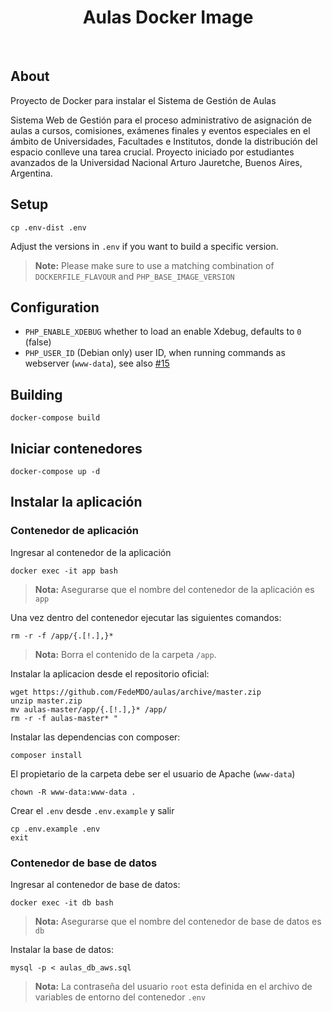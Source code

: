 <p align="center">
    <h1 align="center">Aulas Docker Image</h1>
    <br>
</p>

## About

Proyecto de Docker para instalar el Sistema de Gestión de Aulas

Sistema Web de Gestión para el proceso administrativo de asignación de aulas a cursos, comisiones, exámenes finales y eventos especiales en el ámbito de Universidades, Facultades e Institutos, donde la distribución del espacio conlleve una tarea crucial. Proyecto iniciado por estudiantes avanzados de la Universidad Nacional Arturo Jauretche, Buenos Aires, Argentina.


## Setup

    cp .env-dist .env

Adjust the versions in `.env` if you want to build a specific version.

> **Note:** Please make sure to use a matching combination of `DOCKERFILE_FLAVOUR` and `PHP_BASE_IMAGE_VERSION`


## Configuration

- `PHP_ENABLE_XDEBUG` whether to load an enable Xdebug, defaults to `0` (false)
- `PHP_USER_ID` (Debian only) user ID, when running commands as webserver (`www-data`), see also [#15](https://github.com/yiisoft/yii2-docker/issues/15)


## Building

    docker-compose build


## Iniciar contenedores

    docker-compose up -d


## Instalar la aplicación

### Contenedor de aplicación

Ingresar al contenedor de la aplicación

    docker exec -it app bash

> **Nota:** Asegurarse que el nombre del contenedor de la aplicación es `app`

Una vez dentro del contenedor ejecutar las siguientes comandos:

    rm -r -f /app/{.[!.],}*

> **Nota:** Borra el contenido de la carpeta `/app`.

Instalar la aplicacion desde el repositorio oficial:

    wget https://github.com/FedeMDO/aulas/archive/master.zip
    unzip master.zip
    mv aulas-master/app/{.[!.],}* /app/
    rm -r -f aulas-master* "

Instalar las dependencias con composer:

    composer install

El propietario de la carpeta debe ser el usuario de Apache (`www-data`)

    chown -R www-data:www-data .

Crear el `.env` desde `.env.example` y salir

    cp .env.example .env
    exit

### Contenedor de base de datos

Ingresar al contenedor de base de datos:

    docker exec -it db bash

> **Nota:** Asegurarse que el nombre del contenedor de base de datos es `db`

Instalar la base de datos:

    mysql -p < aulas_db_aws.sql

> **Nota:** La contraseña del usuario `root` esta definida en el archivo de variables de entorno del contenedor `.env`
